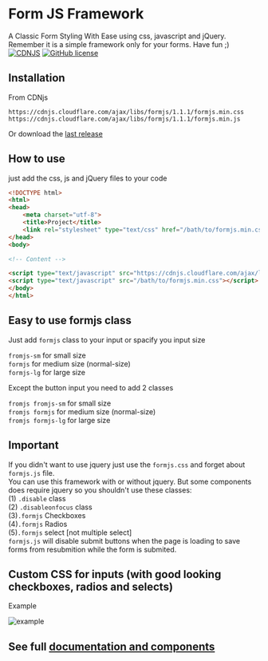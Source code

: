 # Form JS Framework
A Classic Form Styling With Ease using css, javascript and jQuery. Remember it is a simple framework only for your forms. Have fun ;)  
[![CDNJS](https://img.shields.io/cdnjs/v/formjs.svg)](https://cdnjs.com/libraries/formjs)
[![GitHub license](https://img.shields.io/badge/license-MIT-blue.svg)](https://raw.githubusercontent.com/the94air/formjs/master/License.txt)

## Installation

From CDNjs
```
https://cdnjs.cloudflare.com/ajax/libs/formjs/1.1.1/formjs.min.css
https://cdnjs.cloudflare.com/ajax/libs/formjs/1.1.1/formjs.min.js
```
Or download the [last release](https://github.com/the94air/formjs/releases)

## How to use
just add the css, js and jQuery files to your code

```html
<!DOCTYPE html>
<html>
<head>
	<meta charset="utf-8">
	<title>Project</title>
	<link rel="stylesheet" type="text/css" href="/bath/to/formjs.min.css">
</head>
<body>

<!-- Content -->

<script type="text/javascript" src="https://cdnjs.cloudflare.com/ajax/libs/jquery/3.1.1/jquery.min.js"></script>
<script type="text/javascript" src="/bath/to/formjs.min.css"></script>
</body>
</html>
```

## Easy to use formjs class

Just add `formjs` class to your input or spacify you input size  
  
`fromjs-sm` for small size  
`formjs`    for medium size (normal-size)  
`formjs-lg` for large size  
  
Except the button input you need to add 2 classes  
  
`fromjs fromjs-sm` for small size  
`fromjs formjs`    for medium size (normal-size)  
`fromjs formjs-lg` for large size   
  
## Important
If you didn't want to use jquery just use the `formjs.css` and forget about `formjs.js` file.  
You can use this framework with or without jquery. But some components does require jquery so you shouldn't use these classes:  
(1)	`.disable` class  
(2) `.disableonfocus` class  
(3)`.formjs` Checkboxes  
(4)`.formjs` Radios  
(5)`.formjs` select [not multiple select]   
`formjs.js` will disable submit buttons when the page is loading to save forms from resubmition while the form is submited.  
  
## Custom CSS for inputs (with good looking checkboxes, radios and selects)  
Example

![example](https://i.imgsafe.org/68c30c55dd.jpeg)  
  
## See full [documentation and components](https://form.js.org)
